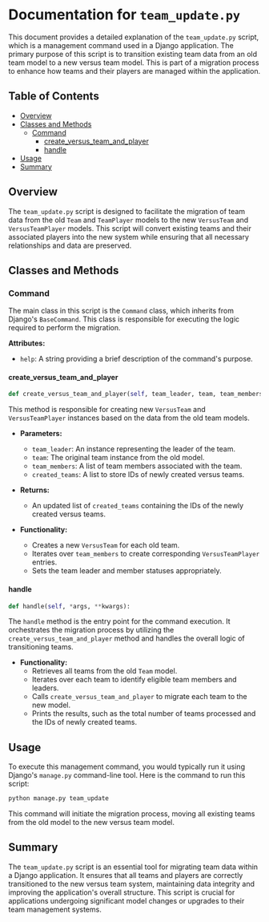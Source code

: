 # Documentation for `team_update.py`

This document provides a detailed explanation of the `team_update.py` script, which is a management command used in a Django application. The primary purpose of this script is to transition existing team data from an old team model to a new versus team model. This is part of a migration process to enhance how teams and their players are managed within the application.

## Table of Contents
- [Overview](#overview)
- [Classes and Methods](#classes-and-methods)
  - [Command](#command)
    - [create_versus_team_and_player](#create_versus_team_and_player)
    - [handle](#handle)
- [Usage](#usage)
- [Summary](#summary)

## Overview

The `team_update.py` script is designed to facilitate the migration of team data from the old `Team` and `TeamPlayer` models to the new `VersusTeam` and `VersusTeamPlayer` models. This script will convert existing teams and their associated players into the new system while ensuring that all necessary relationships and data are preserved.

## Classes and Methods

### Command

The main class in this script is the `Command` class, which inherits from Django's `BaseCommand`. This class is responsible for executing the logic required to perform the migration.

**Attributes:**
- `help`: A string providing a brief description of the command's purpose.

#### create_versus_team_and_player

```python
def create_versus_team_and_player(self, team_leader, team, team_members, created_teams):
```

This method is responsible for creating new `VersusTeam` and `VersusTeamPlayer` instances based on the data from the old team models.

- **Parameters:**
  - `team_leader`: An instance representing the leader of the team.
  - `team`: The original team instance from the old model.
  - `team_members`: A list of team members associated with the team.
  - `created_teams`: A list to store IDs of newly created versus teams.

- **Returns:**
  - An updated list of `created_teams` containing the IDs of the newly created versus teams.

- **Functionality:**
  - Creates a new `VersusTeam` for each old team.
  - Iterates over `team_members` to create corresponding `VersusTeamPlayer` entries.
  - Sets the team leader and member statuses appropriately.

#### handle

```python
def handle(self, *args, **kwargs):
```

The `handle` method is the entry point for the command execution. It orchestrates the migration process by utilizing the `create_versus_team_and_player` method and handles the overall logic of transitioning teams.

- **Functionality:**
  - Retrieves all teams from the old `Team` model.
  - Iterates over each team to identify eligible team members and leaders.
  - Calls `create_versus_team_and_player` to migrate each team to the new model.
  - Prints the results, such as the total number of teams processed and the IDs of newly created teams.

## Usage

To execute this management command, you would typically run it using Django's `manage.py` command-line tool. Here is the command to run this script:

```bash
python manage.py team_update
```

This command will initiate the migration process, moving all existing teams from the old model to the new versus team model.

## Summary

The `team_update.py` script is an essential tool for migrating team data within a Django application. It ensures that all teams and players are correctly transitioned to the new versus team system, maintaining data integrity and improving the application's overall structure. This script is crucial for applications undergoing significant model changes or upgrades to their team management systems.